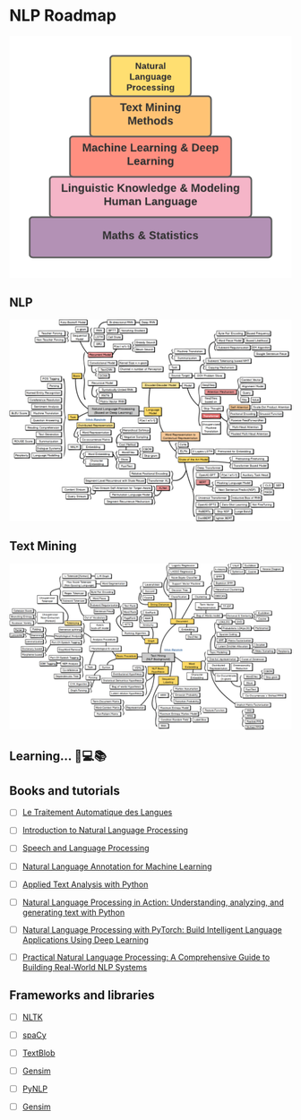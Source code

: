 # NLP Roadmap

<p align="center">
  <img src="/img/nlp-roadmap.png">
</p>

## NLP

<p align="center">
  <img src="/img/nlp.png">
</p>

## Text Mining

<p align="center">
  <img src="/img/text-mining.png">
</p>

## Learning... :pencil::computer::books:

## Books and tutorials

- [ ] [Le Traitement Automatique des Langues](https://www.dunod.com/sciences-techniques/traitement-automatique-langues-comprendre-textes-grace-intelligence-artificielle)
- [ ] [Introduction to Natural Language Processing](https://mitpress.mit.edu/books/introduction-natural-language-processing)
- [ ] [Speech and Language Processing](https://web.stanford.edu/~jurafsky/slp3/)
- [ ] [Natural Language Annotation for Machine Learning](https://www.oreilly.com/library/view/natural-language-annotation/9781449332693/)
- [ ] [Applied Text Analysis with Python](https://github.com/foxbook)
- [ ] [Natural Language Processing in Action: Understanding, analyzing, and generating text with Python](https://www.manning.com/books/natural-language-processing-in-action)
- [ ] [Natural Language Processing with PyTorch: Build Intelligent Language Applications Using Deep Learning](https://github.com/joosthub/PyTorchNLPBook)
- [ ] [Practical Natural Language Processing: A Comprehensive Guide to Building Real-World NLP Systems](https://github.com/practical-nlp/practical-nlp)


## Frameworks and libraries

- [ ] [NLTK](https://www.nltk.org/)
- [ ] [spaCy](https://spacy.io/)
- [ ] [TextBlob](https://textblob.readthedocs.io/en/dev/)
- [ ] [Gensim](https://radimrehurek.com/gensim/)
- [ ] [PyNLP](https://pynlpl.readthedocs.io/en/latest/)
- [ ] [Gensim](https://radimrehurek.com/gensim/)





